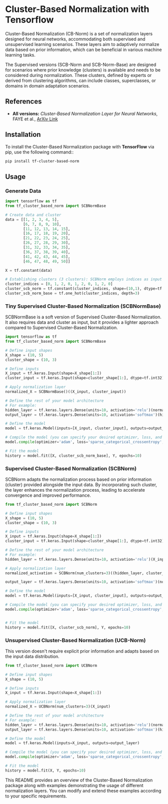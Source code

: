 # Cluster-Based Normalization with Tensorflow

Cluster-Based Normalization (CB-Norm) is a set of normalization layers designed for neural networks, accommodating both supervised and unsupervised learning scenarios. These layers aim to adaptively normalize data based on prior information, which can be beneficial in various machine learning tasks.

The Supervised versions (SCB-Norm and SCB-Norm-Base) are designed for scenarios where prior knowledge (clusters) is available and needs to be considered during normalization. These clusters, defined by experts or derived from clustering algorithms, can include classes, superclasses, or domains in domain adaptation scenarios.


## References


- **All versions:** *Cluster-Based Normalization Layer for Neural Networks*, FAYE et al., [ArXiv Link](https://arxiv.org/abs/2403.16798)


## Installation

To install the Cluster-Based Normalization package with **TensorFlow** via pip, use the following command::

```bash
pip install tf-cluster-based-norm
```

## Usage

### Generate Data

```python
import tensorflow as tf
from tf_cluster_based_norm import SCBNormBase

# Create data and cluster
data = [[1, 2, 3, 4, 5],
        [6, 7, 8, 9, 10],
        [11, 12, 13, 14, 15],
        [16, 17, 18, 19, 20],
        [21, 22, 23, 24, 25],
        [26, 27, 28, 29, 30],
        [31, 32, 33, 34, 35],
        [36, 37, 38, 39, 40],
        [41, 42, 43, 44, 45],
        [46, 47, 48, 49, 50]]

X = tf.constant(data)

# Establishing clusters (3 clusters): SCBNorm employs indices as input for normalizing, while SCBNormBase utilizes a one-hot representation of indices as input.
cluster_indices = [0, 1, 2, 0, 1, 2, 0, 1, 2, 0] 
cluster_scb_norm = tf.constant(cluster_indices, shape=(10,1), dtype=tf.int32)
cluster_scb_norm_base = tf.one_hot(cluster_indices, depth=3)

```


### Tiny Supervised Cluster-Based Normalization (SCBNormBase)

SCBNormBase is a soft version of Supervised Cluster-Based Normalization. It also requires data and cluster as input, but it provides a lighter approach compared to Supervised Cluster-Based Normalization.

```python
import tensorflow as tf
from tf_cluster_based_norm import SCBNormBase

# Define input shapes
X_shape = (10, 5)  
cluster_shape = (10, 3)

# Define inputs
X_input = tf.keras.Input(shape=X_shape[1:])  
cluster_input = tf.keras.Input(shape=cluster_shape[1:], dtype=tf.int32) 

# Apply normalization layer
normalized_X = SCBNormBase()((X_input, cluster_input))

# Define the rest of your model architecture
# For example:
hidden_layer = tf.keras.layers.Dense(units=10, activation='relu')(normalized_X)
output_layer = tf.keras.layers.Dense(units=10, activation='softmax')(hidden_layer)

# Define the model
model = tf.keras.Model(inputs=[X_input, cluster_input], outputs=output_layer)

# Compile the model (you can specify your desired optimizer, loss, and metrics)
model.compile(optimizer='adam', loss='sparse_categorical_crossentropy', metrics=['accuracy'])

# Fit the model
history = model.fit([X, cluster_scb_norm_base], Y, epochs=10)

```

### Supervised Cluster-Based Normalization (SCBNorm)

SCBNorm adapts the normalization process based on prior information (cluster) provided alongside the input data. By incorporating such cluster, the layer enhances the normalization process, leading to accelerate convergence and improved performance.

```python
from tf_cluster_based_norm import SCBNorm

# Define input shapes
X_shape = (10, 5)  
cluster_shape = (10, 3)

# Define inputs
X_input = tf.keras.Input(shape=X_shape[1:])  
cluster_input = tf.keras.Input(shape=cluster_shape[1:], dtype=tf.int32) 

# Define the rest of your model architecture
# For example:
hidden_layer = tf.keras.layers.Dense(units=10, activation='relu')(X_input)

# Apply normalization layer
normalized_activation = SCBNorm(num_clusters=3)((hidden_layer, cluster_input))

output_layer = tf.keras.layers.Dense(units=10, activation='softmax')(normalized_activation)

# Define the model
model = tf.keras.Model(inputs=[X_input, cluster_input], outputs=output_layer)

# Compile the model (you can specify your desired optimizer, loss, and metrics)
model.compile(optimizer='adam', loss='sparse_categorical_crossentropy', metrics=['accuracy'])


# Fit the model
history = model.fit([X, cluster_scb_norm], Y, epochs=10)

```

### Unsupervised Cluster-Based Normalization (UCB-Norm)

This version doesn't require explicit prior information and adapts based on the input data distribution.

```python
from tf_cluster_based_norm import UCBNorm

# Define input shapes
X_shape = (10, 5)  

# Define inputs
X_input = tf.keras.Input(shape=X_shape[1:])  

# Apply normalization layer
normalized_X = UCBNorm(num_clusters=3)(X_input)

# Define the rest of your model architecture
# For example:
hidden_layer = tf.keras.layers.Dense(units=10, activation='relu')(normalized_X)
output_layer = tf.keras.layers.Dense(units=10, activation='softmax')(hidden_layer)

# Define the model
model = tf.keras.Model(inputs=X_input, outputs=output_layer)

# Compile the model (you can specify your desired optimizer, loss, and metrics)
model.compile(optimizer='adam', loss='sparse_categorical_crossentropy', metrics=['accuracy'])

# Fit the model
history = model.fit(X, Y, epochs=10)

```


This README provides an overview of the Cluster-Based Normalization package along with examples demonstrating the usage of different normalization layers. You can modify and extend these examples according to your specific requirements.